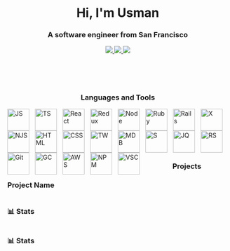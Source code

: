 <!-- 
<img src="https://images.squarespace-cdn.com/content/v1/5ab926f8a9e0287fbf928015/1568182761400-OZ8ZTLLTMIN7KKQ1ZI86/WIRED-ScienceLSD-AnimatedGIF-Credit-twelveofour.gif?format=2500w" width="100%" height="400px"></img>
 
<h1 align="center">Hi, I'm Usman</h1>
<h3 align="center">A software engineer from San Francisco</h3> -->

<!-- ## Hey 👋 I'm Usman

- 🔭 I’m currently working on creating freelance websites for local San Francisco businesses
- 🌱 I’m currently learning React Hooks & Typescript
- 👯 I’m looking to collaborate with people
- 💬 Ask me about anything Basketball or Mixed Martial Arts
- ⚡ Fun fact: I was born and raised in San Francisco, the best city in the world!
 -->
 
<!-- <img align="right" alt="Coding" width="400" src="https://media.giphy.com/media/6ieS4mWVmfZUQ/giphy.gif"> -->

<!-- # 👨‍💻 Usman Hameed

**`Software Engineer`** -->

<!-- <img align="right" alt="Coding" width="400" src="https://media.giphy.com/media/6ieS4mWVmfZUQ/giphy.gif"> -->


<div align="center" m="auto">
 <h1 align="center">Hi, I'm Usman</h1>
 <h3 align="center">A software engineer from San Francisco</h3>
 <a target="_blank" href="https://www.linkedin.com/in/usman-hameed-5486b11b0/">
  <img src="https://img.shields.io/badge/linkedin-%230077B5.svg?style=for-the-badge&logo=linkedin&logoColor=white">
 </a> 
 <a target="_blank" href="mailto:usmanhvmeed@gmail.com">
  <img src="https://img.shields.io/badge/Gmail-D14836?style=for-the-badge&logo=gmail&logoColor=white">
 </a>
 <a target="_blank" href="https://angel.co/u/usman-hameed-2">
  <img src="https://img.shields.io/badge/AngelList-%23D4D4D4.svg?style=for-the-badge&logo=AngelList&logoColor=black">
 </a>
</div>

<br></br>
#

 
<h3 align="center">Languages and Tools</h3>

<img align="left" alt="JS" width="50px" style="padding-right:10px;" src="https://cdn.jsdelivr.net/gh/devicons/devicon/icons/javascript/javascript-original.svg" />
<img align="left" alt="TS" width="50px" style="padding-right:10px;" src="https://cdn.jsdelivr.net/gh/devicons/devicon/icons/typescript/typescript-plain.svg" />
<img align="left" alt="React" width="50px" style="padding-right:10px;" src="https://cdn.jsdelivr.net/gh/devicons/devicon/icons/react/react-original.svg" />
<img align="left" alt="Redux" width="50px" style="padding-right:10px;" src="https://cdn.jsdelivr.net/gh/devicons/devicon/icons/redux/redux-original.svg" />
<img align="left" alt="Node" width="50px" style="padding-right:10px;" src="https://cdn.jsdelivr.net/gh/devicons/devicon/icons/nodejs/nodejs-plain.svg" />
<img align="left" alt="Ruby" width="50px" style="padding-right:10px;" src="https://cdn.jsdelivr.net/gh/devicons/devicon/icons/ruby/ruby-plain-wordmark.svg" />
<img align="left" alt="Rails" width="50px" style="padding-right:10px;" src="https://cdn.jsdelivr.net/gh/devicons/devicon/icons/rails/rails-plain-wordmark.svg" />
<img align="left" alt="X" width="50px" style="padding-right:10px;" src="https://cdn.jsdelivr.net/gh/devicons/devicon/icons/express/express-original.svg" />
<img align="left" alt="NJS" width="50px" style="padding-right:10px;" src="https://cdn.jsdelivr.net/gh/devicons/devicon/icons/nextjs/nextjs-original.svg" />
<img align="left" alt="HTML" width="50px" style="padding-right:10px;" src="https://cdn.jsdelivr.net/gh/devicons/devicon/icons/html5/html5-plain-wordmark.svg" />
<img align="left" alt="CSS" width="50px" style="padding-right:10px;" src="https://cdn.jsdelivr.net/gh/devicons/devicon/icons/css3/css3-plain-wordmark.svg" />
<img align="left" alt="TW" width="50px" style="padding-right:10px;" src="https://cdn.jsdelivr.net/gh/devicons/devicon/icons/tailwindcss/tailwindcss-plain.svg" />
<img align="left" alt="MDB" width="50px" style="padding-right:10px;" src="https://cdn.jsdelivr.net/gh/devicons/devicon/icons/mongodb/mongodb-plain-wordmark.svg" />
<img align="left" alt="S" width="50px" style="padding-right:10px;" src="https://cdn.jsdelivr.net/gh/devicons/devicon/icons/postgresql/postgresql-plain-wordmark.svg" />
<img align="left" alt="JQ" width="50px" style="padding-right:10px;" src="https://cdn.jsdelivr.net/gh/devicons/devicon/icons/jquery/jquery-plain-wordmark.svg" />
<img align="left" alt="RS" width="50px" style="padding-right:10px;" src="https://cdn.jsdelivr.net/gh/devicons/devicon/icons/rspec/rspec-original-wordmark.svg" />
<img align="left" alt="Git" width="50px" style="padding-right:10px;" src="https://cdn.jsdelivr.net/gh/devicons/devicon/icons/git/git-original-wordmark.svg" />
<img align="left" alt="GC" width="50px" style="padding-right:10px;" src="https://cdn.jsdelivr.net/gh/devicons/devicon/icons/googlecloud/googlecloud-original.svg" />
<img align="left" alt="AWS" width="50px" style="padding-right:10px;" src="https://cdn.jsdelivr.net/gh/devicons/devicon/icons/amazonwebservices/amazonwebservices-original-wordmark.svg" />
<img align="left" alt="NPM" width="50px" style="padding-right:10px;" src="https://cdn.jsdelivr.net/gh/devicons/devicon/icons/npm/npm-original-wordmark.svg" />
<img align="left" alt="VSC" width="50px" style="padding-right:10px;" src="https://cdn.jsdelivr.net/gh/devicons/devicon/icons/vscode/vscode-original.svg" />

<br></br>

<br></br>

# 

<h3 align="center">Projects</h3>

<div> 
 <h3>Project Name</h3>
</div>

#

### 📊 Stats
#

### 📊 Stats

